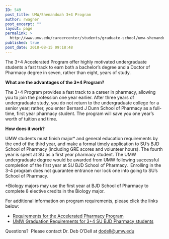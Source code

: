 ```yaml
---
ID: 549
post_title: UMW/Shenandoah 3+4 Program
author: rwagner
post_excerpt: ""
layout: page
permalink: >
  http://www.umw.edu/careercenter/students/graduate-school/umw-shenandoah-34-program/
published: true
post_date: 2018-08-15 09:18:48
---
```

The 3+4 Accelerated Program offer highly motivated undergraduate students a fast track to earn both a bachelor’s degree and a Doctor of Pharmacy degree in seven, rather than eight, years of study.

<strong>What are the advantages of the 3+4 Program?</strong>

The 3+4 Program provides a fast track to a career in pharmacy, allowing you to join the profession one year earlier. After three years of undergraduate study, you do not return to the undergraduate college for a senior year; rather, you enter Bernard J Dunn School of Pharmacy as a full-time, first year pharmacy student. The program will save you one year’s worth of tuition and time.

<strong>How does it work?</strong>

UMW students must finish major* and general education requirements by the end of the third year, and make a formal timely application to SU’s BJD School of Pharmacy (including GRE scores and volunteer hours). The fourth year is spent at SU as a first year pharmacy student. The UMW undergraduate degree would be awarded from UMW following successful completion of the first year at SU BJD School of Pharmacy.  Enrolling in the 3-4 program does not guarantee entrance nor lock one into going to SU’s School of Pharmacy.

*Biology majors may use the first year at BJD School of Pharmacy to complete 8 elective credits in the Biology major.

For additional information on program requirements, please click the links below:
<ul>
 	<li><a href="http://www.umw.edu/careercenter/wp-content/uploads/sites/41/2018/08/Requirements-for-the-Accelerated-Pharmacy-Program.pdf">Requirements for the Accelerated Pharmacy Program</a></li>
 	<li><a href="http://www.umw.edu/careercenter/wp-content/uploads/sites/41/2018/08/UMW-Graduation-Requirements-for-34-SU-BJD-Pharmacy-students.pdf">UMW Graduation Requirements for 3+4 SU BJD Pharmacy students</a></li>
</ul>
Questions?  Please contact Dr. Deb O’Dell at <a href="mailto:dodell@umw.edu">dodell@umw.edu</a>
